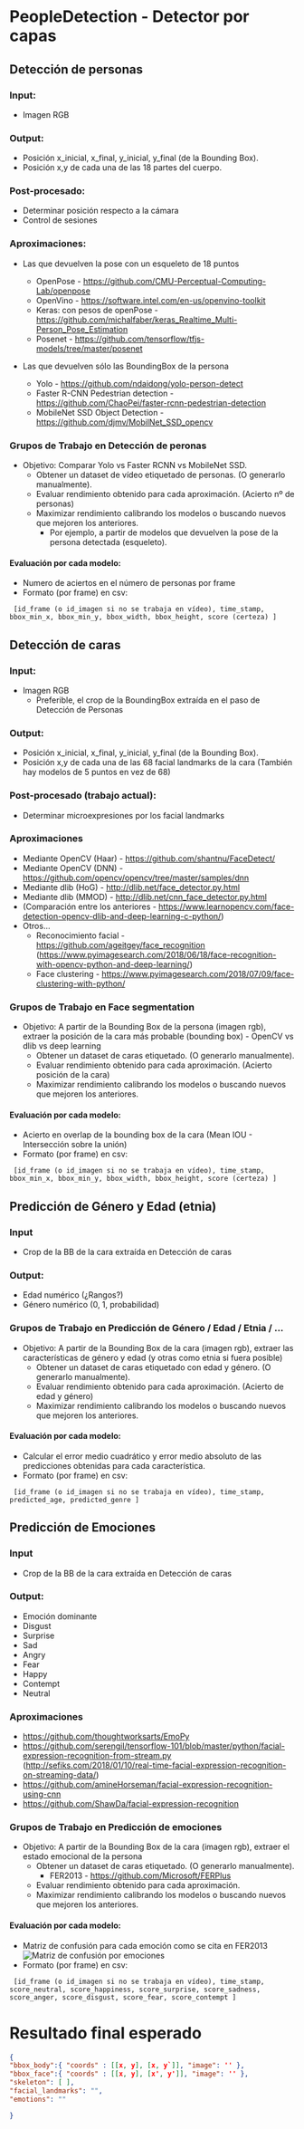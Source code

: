 # PeopleDetection - Detector por capas

## Detección de personas
### Input:
- Imagen RGB

### Output:
- Posición x_inicial, x_final, y_inicial, y_final (de la Bounding Box).
- Posición x,y de cada una de las 18 partes del cuerpo.

### Post-procesado:
- Determinar posición respecto a la cámara
- Control de sesiones

### Aproximaciones:
- Las que devuelven la pose con un esqueleto de 18 puntos 
    - OpenPose - https://github.com/CMU-Perceptual-Computing-Lab/openpose
    - OpenVino - https://software.intel.com/en-us/openvino-toolkit
    - Keras: con pesos de openPose - https://github.com/michalfaber/keras_Realtime_Multi-Person_Pose_Estimation
    - Posenet - https://github.com/tensorflow/tfjs-models/tree/master/posenet
    
- Las que devuelven sólo las BoundingBox de la persona
	- Yolo - https://github.com/ndaidong/yolo-person-detect
	- Faster R-CNN Pedestrian detection - https://github.com/ChaoPei/faster-rcnn-pedestrian-detection
	- MobileNet SSD Object Detection - https://github.com/djmv/MobilNet_SSD_opencv


### Grupos de Trabajo en Detección de peronas
- Objetivo: Comparar Yolo vs Faster RCNN vs MobileNet SSD.
	- Obtener un dataset de vídeo etiquetado de personas. (O generarlo manualmente).
	- Evaluar rendimiento obtenido para cada aproximación. (Acierto nº de personas)
	- Maximizar rendimiento calibrando los modelos o buscando nuevos que mejoren los anteriores.
		- Por ejemplo, a partir de modelos que devuelven la pose de la persona detectada (esqueleto). 

#### Evaluación por cada modelo:
- Numero de aciertos en el número de personas por frame
- Formato (por frame) en csv:  
```csv
 [id_frame (o id_imagen si no se trabaja en vídeo), time_stamp, bbox_min_x, bbox_min_y, bbox_width, bbox_height, score (certeza) ]  
```



## Detección de caras
### Input:
- Imagen RGB
    - Preferible, el crop de la BoundingBox extraída en el paso de Detección de Personas

### Output:
- Posición x_inicial, x_final, y_inicial, y_final (de la Bounding Box).
- Posición x,y de cada una de las 68 facial landmarks de la cara (También hay modelos de 5 puntos en vez de 68)

### Post-procesado (trabajo actual):
- Determinar microexpresiones por los facial landmarks

### Aproximaciones
- Mediante OpenCV (Haar) - https://github.com/shantnu/FaceDetect/
- Mediante OpenCV (DNN) - https://github.com/opencv/opencv/tree/master/samples/dnn
- Mediante dlib (HoG) - http://dlib.net/face_detector.py.html
- Mediante dlib (MMOD) - http://dlib.net/cnn_face_detector.py.html
- (Comparación entre los anteriores - https://www.learnopencv.com/face-detection-opencv-dlib-and-deep-learning-c-python/)
- Otros... 
	- Reconocimiento facial - https://github.com/ageitgey/face_recognition (https://www.pyimagesearch.com/2018/06/18/face-recognition-with-opencv-python-and-deep-learning/)
	- Face clustering - https://www.pyimagesearch.com/2018/07/09/face-clustering-with-python/

### Grupos de Trabajo en Face segmentation
- Objetivo: A partir de la Bounding Box de la persona (imagen rgb), extraer la posición de la cara más probable (bounding box) - OpenCV vs dlib vs deep learning
	- Obtener un dataset de caras etiquetado. (O generarlo manualmente).
	- Evaluar rendimiento obtenido para cada aproximación. (Acierto posición de la cara)
	- Maximizar rendimiento calibrando los modelos o buscando nuevos que mejoren los anteriores.

#### Evaluación por cada modelo:
- Acierto en overlap de la bounding box de la cara (Mean IOU - Intersección sobre la unión)
- Formato (por frame) en csv: 
```csv
 [id_frame (o id_imagen si no se trabaja en vídeo), time_stamp, bbox_min_x, bbox_min_y, bbox_width, bbox_height, score (certeza) ]  
```


## Predicción de Género y Edad (etnia)
### Input
- Crop de la BB de la cara extraída en Detección de caras

### Output:
- Edad numérico (¿Rangos?)
- Género numérico (0, 1, probabilidad)


### Grupos de Trabajo en Predicción de Género / Edad / Etnia / ...
- Objetivo: A partir de la Bounding Box de la cara (imagen rgb), extraer las características de género y edad (y otras como etnia si fuera posible)
	- Obtener un dataset de caras etiquetado con edad y género. (O generarlo manualmente).
	- Evaluar rendimiento obtenido para cada aproximación. (Acierto de edad y género)
	- Maximizar rendimiento calibrando los modelos o buscando nuevos que mejoren los anteriores.
	
#### Evaluación por cada modelo:
- Calcular el error medio cuadrático y error medio absoluto de las predicciones obtenidas para cada característica.
- Formato (por frame) en csv: 
```csv
 [id_frame (o id_imagen si no se trabaja en vídeo), time_stamp, predicted_age, predicted_genre ]  
```


## Predicción de Emociones
### Input
- Crop de la BB de la cara extraída en Detección de caras

### Output:
- Emoción dominante
- Disgust
- Surprise
- Sad
- Angry
- Fear
- Happy
- Contempt
- Neutral

### Aproximaciones
- https://github.com/thoughtworksarts/EmoPy
- https://github.com/serengil/tensorflow-101/blob/master/python/facial-expression-recognition-from-stream.py (http://sefiks.com/2018/01/10/real-time-facial-expression-recognition-on-streaming-data/)
- https://github.com/amineHorseman/facial-expression-recognition-using-cnn
- https://github.com/ShawDa/facial-expression-recognition


### Grupos de Trabajo en Predicción de emociones
- Objetivo: A partir de la Bounding Box de la cara (imagen rgb), extraer el estado emocional de la persona 
	- Obtener un dataset de caras etiquetado. (O generarlo manualmente).
		- FER2013 - https://github.com/Microsoft/FERPlus
	- Evaluar rendimiento obtenido para cada aproximación.
	- Maximizar rendimiento calibrando los modelos o buscando nuevos que mejoren los anteriores.

#### Evaluación por cada modelo:
- Matriz de confusión para cada emoción como se cita en FER2013
![Matriz de confusión por emociones](https://raw.githubusercontent.com/tonnyESP/LayeredPeopleDetector/master/emotion_confusion_matrix.png)
- Formato (por frame) en csv: 
```csv
 [id_frame (o id_imagen si no se trabaja en vídeo), time_stamp, score_neutral, score_happiness, score_surprise, score_sadness, score_anger, score_disgust, score_fear, score_contempt ]  
```


# Resultado final esperado

```json 
{
"bbox_body":{ "coords" : [[x, y], [x, y`]], "image": '' },
"bbox_face":{ "coords" : [[x, y], [x', y']], "image": '' },
"skeleton": [ ],
"facial_landmarks": "",
"emotions": ""

}
```
